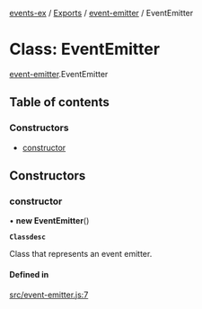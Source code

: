 [events-ex](../README.md) / [Exports](../modules.md) / [event-emitter](../modules/event_emitter-1.md) / EventEmitter

# Class: EventEmitter

[event-emitter](../modules/event_emitter-1.md).EventEmitter

## Table of contents

### Constructors

- [constructor](event_emitter-1.EventEmitter.md#constructor)

## Constructors

### constructor

• **new EventEmitter**()

**`Classdesc`**

Class that represents an event emitter.

#### Defined in

[src/event-emitter.js:7](https://github.com/snowyu/events-ex.js/blob/25f69f3/src/event-emitter.js#L7)
